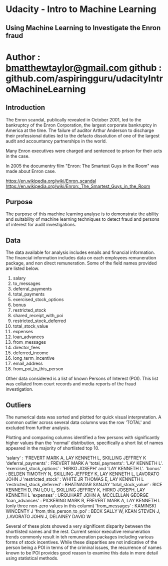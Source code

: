 # Udacity - Intro to Machine Learning
## Using Machine Learning to Investigate the Enron fraud
Author : bmatthewtaylor@gmail.com 
github : github.com/aspiringguru/udacityIntroMachineLearning
==============

## Introduction

The Enron scandal, publically revealed in October 2001, led to the bankruptcy of the Enron Corporation, the largest corporate bankruptcy in America at the time. The failure of auditor Arthur Anderson to discharge their professional duties led to the defacto dissolution of one of the largest audit and accountancy partnerships in the world.

Many Enron executives were charged and sentenced to prison for their acts in the case. 

In 2005 the documentry film "Enron: The Smartest Guys in the Room" was made about Enron case.

https://en.wikipedia.org/wiki/Enron_scandal
https://en.wikipedia.org/wiki/Enron:_The_Smartest_Guys_in_the_Room

## Purpose

The purpose of this machine learning analyse is to demonstrate the ability and suitability of machine learning techniques to detect fraud and persons of interest for audit investigations.

## Data

The data available for analysis includes emails and financial information. The financial information includes data on each employees remuneration package, and non direct remuneration. Some of the field names provided are listed below.

1. salary
2. to_messages
3. deferral_payments
4. total_payments
5. exercised_stock_options
6. bonus
7. restricted_stock
8. shared_receipt_with_poi
9. restricted_stock_deferred
10. total_stock_value
11. expenses
12. loan_advances
13. from_messages
14. director_fees
15. deferred_income
16. long_term_incentive
17. email_address
18. from_poi_to_this_person

Other data considered is a list of known Persons of Interest (POI). This list was collated from court records and media reports of the fraud investigation. 

## Outliers

The numerical data was sorted and plotted for quick visual interpretation. A common outlier across several data columns was the row 'TOTAL' and excluded from further analysis.

Plotting and comparing columns identified a few persons with significantly higher values than the 'normal' distribution, specifically a short list of names appeared in the majority of shortlisted top 10. 

'salary' : 'FREVERT MARK A, LAY KENNETH L, SKILLING JEFFREY K
'deferral_payments' : FREVERT MARK A
'total_payments':  'LAY KENNETH L'.
'exercised_stock_options' : 'HIRKO JOSEPH' and 'LAY KENNETH L'.
'bonus' : BELDEN TIMOTHY N, SKILLING JEFFREY K, LAY KENNETH L, LAVORATO JOHN J
'restricted_stock' : WHITE JR THOMAS E, LAY KENNETH L
'restricted_stock_deferred' : BHATNAGAR SANJAY
'total_stock_value' : RICE KENNETH D, PAI LOU L, SKILLING JEFFREY K, HIRKO JOSEPH, LAY KENNETH L
'expenses' : URQUHART JOHN A, MCCLELLAN GEORGE
'loan_advances' : PICKERING MARK R, FREVERT MARK A, LAY KENNETH L (only three non-zero values in this column)
'from_messages' : KAMINSKI WINCENTY J
'from_this_person_to_poi' : BECK SALLY W, KEAN STEVEN J, ,LAVORATO JOHN J, DELAINEY DAVID W


Several of these plots showed a very significent disparity between the shortlisted names and the rest. Current senior executive remuneration trends commonly result in teh remuneration packages including various forms of stock incentives. While these disparities are not indicative of the person being a POI in terms of the criminal issues, the recurrence of names known to be POI provides good reason to examine this data in more detail using statistical methods.






